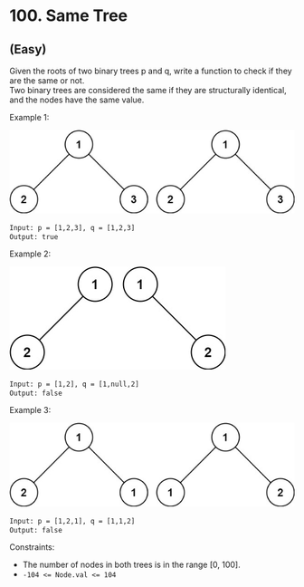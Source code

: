 # 100. Same Tree
## (Easy)

Given the roots of two binary trees p and q, write a function to check if they are the same or not.
<br>
Two binary trees are considered the same if they are structurally identical, and the nodes have the same value.
<br>
 

Example 1:

![alt text](image.png)

```
Input: p = [1,2,3], q = [1,2,3]
Output: true
```

Example 2:

![alt text](image-1.png)

```
Input: p = [1,2], q = [1,null,2]
Output: false
```

Example 3:

![alt text](image-2.png)

```
Input: p = [1,2,1], q = [1,1,2]
Output: false
```

Constraints:

- The number of nodes in both trees is in the range [0, 100].
- `-104 <= Node.val <= 104`